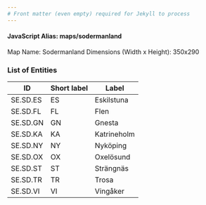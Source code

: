 ```yaml
---
# Front matter (even empty) required for Jekyll to process
---
```


#### JavaScript Alias: maps/sodermanland

Map Name: Sodermanland
Dimensions (Width x Height): 350x290





### List of Entities

ID | Short label | Label
---|---|---|
SE.SD.ES|ES|Eskilstuna
SE.SD.FL|FL|Flen
SE.SD.GN|GN|Gnesta
SE.SD.KA|KA|Katrineholm
SE.SD.NY|NY|Nyköping
SE.SD.OX|OX|Oxelösund
SE.SD.ST|ST|Strängnäs
SE.SD.TR|TR|Trosa
SE.SD.VI|VI|Vingåker

